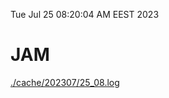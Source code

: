 Tue Jul 25 08:20:04 AM EEST 2023
# JAM
<a href='./cache/202307/25_08.log'>./cache/202307/25_08.log</a>
